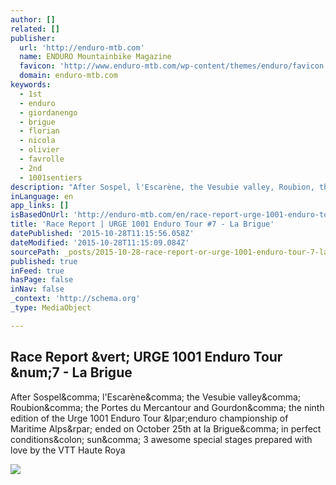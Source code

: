 ```yaml
---
author: []
related: []
publisher:
  url: 'http://enduro-mtb.com'
  name: ENDURO Mountainbike Magazine
  favicon: 'http://www.enduro-mtb.com/wp-content/themes/enduro/favicon.ico'
  domain: enduro-mtb.com
keywords:
  - 1st
  - enduro
  - giordanengo
  - brigue
  - florian
  - nicola
  - olivier
  - favrolle
  - 2nd
  - 1001sentiers
description: "After Sospel, l'Escarène, the Vesubie valley, Roubion, the Portes du Mercantour and Gourdon, the ninth edition of the Urge 1001 Enduro Tour (enduro championship of Maritime Alps) ended on October 25th at la Brigue, in perfect conditions: sun, 3 awesome special stages prepared with love by the VTT Haute Roya"
inLanguage: en
app_links: []
isBasedOnUrl: 'http://enduro-mtb.com/en/race-report-urge-1001-enduro-tour-7-la-brigue/'
title: 'Race Report | URGE 1001 Enduro Tour #7 - La Brigue'
datePublished: '2015-10-28T11:15:56.058Z'
dateModified: '2015-10-28T11:15:09.084Z'
sourcePath: _posts/2015-10-28-race-report-or-urge-1001-enduro-tour-7-la-brigue.md
published: true
inFeed: true
hasPage: false
inNav: false
_context: 'http://schema.org'
_type: MediaObject

---
```

<article style=""><h1>Race Report &amp;vert; URGE 1001 Enduro Tour &amp;num;7 - La Brigue</h1><p>After Sospel&amp;comma; l'Escarène&amp;comma; the Vesubie valley&amp;comma; Roubion&amp;comma; the Portes du Mercantour and Gourdon&amp;comma; the ninth edition of the Urge 1001 Enduro Tour &amp;lpar;enduro championship of Maritime Alps&amp;rpar; ended on October 25th at la Brigue&amp;comma; in perfect conditions&amp;colon; sun&amp;comma; 3 awesome special stages prepared with love by the VTT Haute Roya</p><img src="http://enduro-mtb.com/wp-content/uploads/2015/10/c944eab6-c1a8-41d9-a563-3ad113621acf.jpg" /></article>